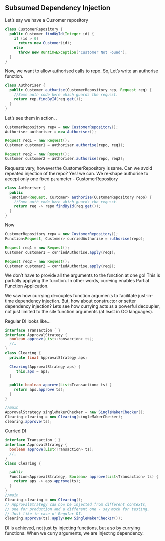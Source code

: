 ## Subsumed Dependency Injection
Let’s say we have a Customer repository

```java
class CustomerRepository {
  public Customer findById(Integer id) {
    if (id > 0) 
      return new Customer(id);
    else
      throw new RuntimeException("Customer Not Found"); 
  }   
}

```

Now, we want to allow authorised calls to repo.  So, Let’s write an authorise function.

```java
class Authoriser {
  public Customer authorise(CustomerRepository rep, Request req) {
    //Some auth code here which guards the request.
    return rep.findById(req.get());
  }   
}
```

Let’s see them in action…

```java
CustomerRepository repo = new CustomerRepository();
Authoriser authoriser = new Authoriser();

Request req1 = new Request();
Customer customer1 = authoriser.authorise(repo, req1);

Request req2 = new Request();
Customer customer2 = authoriser.authorise(repo, req2);
```

Requests vary, however the CustomerRepository is same.  Can we avoid repeated injection of the repo? Yes! we can. We re-shape authorise to accept only one fixed parameter - CustomerRepository

```java
class Authoriser {
  public 
  Function<Request, Customer> authorise(CustomerRepository repo) {
    //Some auth code here which guards the request.
    return req -> repo.findById(req.get());
  }   
}
```

Now

```java
CustomerRepository repo = new CustomerRepository();
Function<Request, Customer> curriedAuthorise = authorise(repo);

Request req1 = new Request();
Customer customer1 = curriedAuthorise.apply(req1);

Request req2 = new Request();
Customer customer2 = curriedAuthorise.apply(req2);
```

We don’t have to provide all the arguments to the function at one go! This is partially applying the function.  In other words, currying enables Partial Function Application.

We saw how currying  decouples function arguments to facilitate just-in-time dependency injection.  But, how about constructor or setter dependency injection? Lets see how currying acts as a powerful decoupler, not just limited to the site function arguments (at least in OO languages).

Regular DI looks like...

```java
interface Transaction { }
interface ApprovalStrategy {
  boolean approve(List<Transaction> ts);
  //…
}
class Clearing {
  private final ApprovalStrategy aps; 

  Clearing(ApprovalStrategy aps) { 
     this.aps = aps;
  }

  public boolean approve(List<Transaction> ts) {
    return aps.approve(ts);
  }   
}

//main
ApprovalStrategy singleMakerChecker = new SingleMakerChecker();
Clearing clearing = new Clearing(singleMakerChecker);
clearing.approve(ts);
```

Curried DI

```java
interface Transaction { }
interface ApprovalStrategy {
  boolean approve(List<Transaction> ts);
  //…
}
class Clearing {

  public 
  Function<ApprovalStrategy, Boolean> approve(List<Transaction> ts) {
    return aps -> aps.approve(ts);
  }   
}
//main
Clearing clearing = new Clearing();
// ApprovalStrategy can now be injected from different contexts,
// one for production and a different one - say mock for testing,
// Just like in case of Regular DI.
clearing.approve(ts).apply(new SingleMakerChecker());
```

DI is achieved, not just by injecting functions, but also by currying functions.  When we curry arguments, we are injecting dependency.